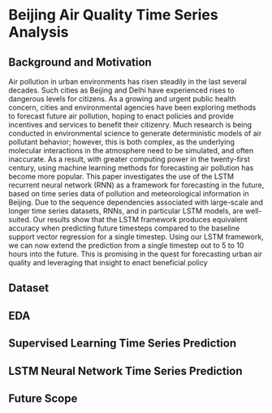 # Beijing Air Quality Time Series Analysis

## Background and Motivation

Air pollution in urban environments has risen steadily in the last several decades. Such cities as Beijing and Delhi have
experienced rises to dangerous levels for citizens. As a growing and urgent public health concern, cities and environmental
agencies have been exploring methods to forecast future air pollution, hoping to enact policies and provide incentives and
services to benefit their citizenry. Much research is being conducted in environmental science to generate deterministic models of air pollutant behavior; however, this is both complex, as the underlying molecular interactions in the atmosphere need to be simulated, and often inaccurate. As a result, with greater computing power in the twenty-first century, using machine learning methods for forecasting air pollution has become more popular. This paper investigates the use of the LSTM recurrent neural network (RNN) as a framework for forecasting in the future, based on time series data of pollution and meteorological information in Beijing. Due to the sequence dependencies associated with large-scale and longer time series datasets, RNNs, and in particular LSTM models, are well-suited. Our results show that the LSTM framework produces equivalent accuracy when predicting future timesteps compared to the baseline support vector regression for a single timestep. Using our LSTM framework, we can now extend the prediction from a single timestep out to 5 to 10 hours into the future. This is promising in the quest for forecasting urban air quality and leveraging that insight to enact beneficial policy

## Dataset

## EDA

## Supervised Learning Time Series Prediction 

## LSTM Neural Network Time Series Prediction 

## Future Scope 









